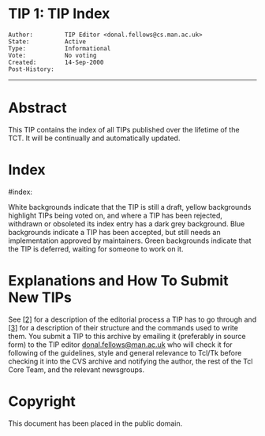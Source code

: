 # TIP 1: TIP Index
	Author:         TIP Editor <donal.fellows@cs.man.ac.uk>
	State:          Active
	Type:           Informational
	Vote:           No voting
	Created:        14-Sep-2000
	Post-History:
-----

# Abstract

This TIP contains the index of all TIPs published over the lifetime of
the TCT. It will be continually and automatically updated.

# Index

\#index:

White backgrounds indicate that the TIP is still a draft, yellow
backgrounds highlight TIPs being voted on, and where a TIP has been
rejected, withdrawn or obsoleted its index entry has a dark grey
background.  Blue backgrounds indicate a TIP has been accepted,
but still needs an implementation approved by maintainers.  Green
backgrounds indicate that the TIP is deferred, waiting for someone
to work on it.

# Explanations and How To Submit New TIPs

See [[2]](2.md) for a description of the editorial process a TIP has to go
through and [[3]](3.md) for a description of their structure and the commands
used to write them. You submit a TIP to this archive by emailing it
\(preferably in source form\) to the TIP editor <donal.fellows@man.ac.uk>
who will check it for following of the guidelines, style and general
relevance to Tcl/Tk before checking it into the CVS archive and notifying
the author, the rest of the Tcl Core Team, and the relevant newsgroups.

# Copyright

This document has been placed in the public domain.

